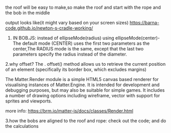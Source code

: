 the roof will be easy to make,so make the roof and start with the rope and the bob in the middle

output looks like(it might vary based on your screen sizes)
https://barna-code.github.io/newton-s-cradle-working/





1. IN BOB.JS:
instead of ellipseMode(radius) using ellipseMode(center)-The default mode (CENTER) uses the first two parameters as the center,The RADIUS mode is the same, except that the last two parameters specify the radius instead of the diameter. 

2.why offset?
The . offset() method allows us to retrieve the current position of an element (specifically its border box, which excludes margins) 

The Matter.Render module is a simple HTML5 canvas based renderer for visualising instances of Matter.Engine. It is intended for development and debugging purposes, but may also be suitable for simple games. It includes a number of drawing options including wireframe, vector with support for sprites and viewports.

more info: https://brm.io/matter-js/docs/classes/Render.html

3.how the bobs are aligned to the roof and rope: check out  the code; and do the calculations

